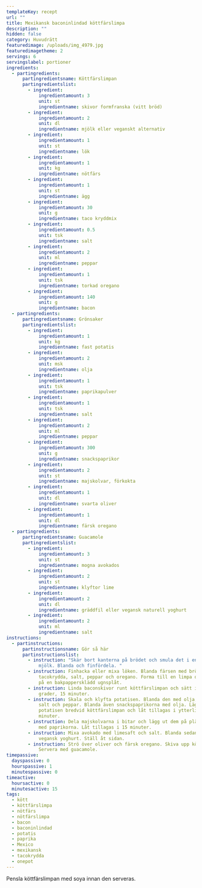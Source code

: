 ```yaml
---
templateKey: recept
url: ""
title: Mexikansk baconinlindad köttfärslimpa
description: ""
hidden: false
category: Huvudrätt
featuredimage: /uploads/img_4979.jpg
featuredimagetheme: 2
servings: 6
servingslabel: portioner
ingredients:
  - partingredients:
      partingredientsname: Köttfärslimpan
      partingredientslist:
        - ingredient:
            ingredientamount: 3
            unit: st
            ingredientname: skivor formfranska (vitt bröd)
        - ingredient:
            ingredientamount: 2
            unit: dl
            ingredientname: mjölk eller veganskt alternativ
        - ingredient:
            ingredientamount: 1
            unit: st
            ingredientname: lök
        - ingredient:
            ingredientamount: 1
            unit: kg
            ingredientname: nötfärs
        - ingredient:
            ingredientamount: 1
            unit: st
            ingredientname: ägg
        - ingredient:
            ingredientamount: 30
            unit: g
            ingredientname: taco kryddmix
        - ingredient:
            ingredientamount: 0.5
            unit: tsk
            ingredientname: salt
        - ingredient:
            ingredientamount: 2
            unit: ml
            ingredientname: peppar
        - ingredient:
            ingredientamount: 1
            unit: tsk
            ingredientname: torkad oregano
        - ingredient:
            ingredientamount: 140
            unit: g
            ingredientname: bacon
  - partingredients:
      partingredientsname: Grönsaker
      partingredientslist:
        - ingredient:
            ingredientamount: 1
            unit: kg
            ingredientname: fast potatis
        - ingredient:
            ingredientamount: 2
            unit: msk
            ingredientname: olja
        - ingredient:
            ingredientamount: 1
            unit: tsk
            ingredientname: paprikapulver
        - ingredient:
            ingredientamount: 1
            unit: tsk
            ingredientname: salt
        - ingredient:
            ingredientamount: 2
            unit: ml
            ingredientname: peppar
        - ingredient:
            ingredientamount: 300
            unit: g
            ingredientname: snackspaprikor
        - ingredient:
            ingredientamount: 2
            unit: st
            ingredientname: majskolvar, förkokta
        - ingredient:
            ingredientamount: 1
            unit: dl
            ingredientname: svarta oliver
        - ingredient:
            ingredientamount: 1
            unit: dl
            ingredientname: färsk oregano
  - partingredients:
      partingredientsname: Guacamole
      partingredientslist:
        - ingredient:
            ingredientamount: 3
            unit: st
            ingredientname: mogna avokados
        - ingredient:
            ingredientamount: 2
            unit: st
            ingredientname: klyftor lime
        - ingredient:
            ingredientamount: 2
            unit: dl
            ingredientname: gräddfil eller vegansk naturell yoghurt
        - ingredient:
            ingredientamount: 2
            unit: ml
            ingredientname: salt
instructions:
  - partinstructions:
      partinstructionsname: Gör så här
      partinstructionslist:
        - instruction: "Skär bort kanterna på brödet och smula det i en skål. Häll över
            mjölk. Blanda och finfördela. "
        - instruction: Finhacka eller mixa löken. Blanda färsen med brödet, löken, ägg,
            tacokrydda, salt, peppar och oregano. Forma till en limpa och lägg
            på en bakpappersklädd ugnsplåt.
        - instruction: Linda baconskivor runt köttfärslimpan och sätt in i ugnen på 200
            grader, 15 minuter.
        - instruction: Skala och klyfta potatisen. Blanda den med olja, paprikakrydda,
            salt och peppar. Blanda även snackspaprikorna med olja. Lägg
            potatisen bredvid köttfärslimpan och låt tillagas i ytterligare 35
            minuter.
        - instruction: Dela majskolvarna i bitar och lägg ut dem på plåten, gör likadant
            med paprikorna. Låt tillagas i 15 minuter.
        - instruction: Mixa avokado med limesaft och salt. Blanda sedan ner gräddfil eller
            vegansk yoghurt. Ställ åt sidan.
        - instruction: Strö över oliver och färsk oregano. Skiva upp köttfärslimpan.
            Servera med guacamole.
timepassive:
  dayspassive: 0
  hourspassive: 1
  minutespassive: 0
timeactive:
  hoursactive: 0
  minutesactive: 15
tags:
  - kött
  - köttfärslimpa
  - nötfärs
  - nötfärslimpa
  - bacon
  - baconinlindad
  - potatis
  - paprika
  - Mexico
  - mexikansk
  - tacokrydda
  - onepot
---
```

P﻿ensla köttfärslimpan med soya innan den serveras.